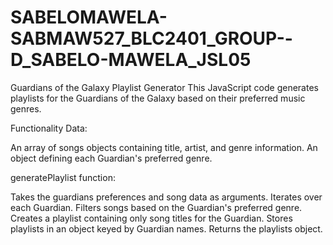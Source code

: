 # SABELOMAWELA-SABMAW527_BLC2401_GROUP--D_SABELO-MAWELA_JSL05
Guardians of the Galaxy Playlist Generator
This JavaScript code generates playlists for the Guardians of the Galaxy based on their preferred music genres.

Functionality
Data:

An array of songs objects containing title, artist, and genre information.
An object defining each Guardian's preferred genre.

generatePlaylist function:

Takes the guardians preferences and song data as arguments.
Iterates over each Guardian.
Filters songs based on the Guardian's preferred genre.
Creates a playlist containing only song titles for the Guardian.
Stores playlists in an object keyed by Guardian names.
Returns the playlists object.
